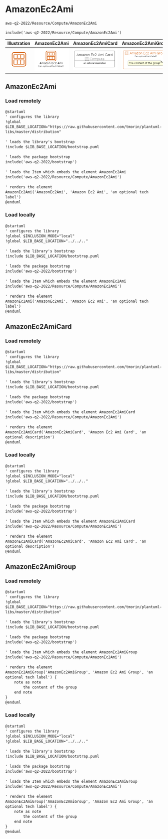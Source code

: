 # AmazonEc2Ami


```text
aws-q2-2022/Resource/Compute/AmazonEc2Ami
```

```text
include('aws-q2-2022/Resource/Compute/AmazonEc2Ami')
```



| Illustration | AmazonEc2Ami | AmazonEc2AmiCard | AmazonEc2AmiGroup |
| :---: | :---: | :---: | :---: |
| ![illustration for Illustration](../../../aws-q2-2022/Resource/Compute/AmazonEc2Ami.png) | ![illustration for AmazonEc2Ami](../../../aws-q2-2022/Resource/Compute/AmazonEc2Ami.Local.png) | ![illustration for AmazonEc2AmiCard](../../../aws-q2-2022/Resource/Compute/AmazonEc2AmiCard.Local.png) | ![illustration for AmazonEc2AmiGroup](../../../aws-q2-2022/Resource/Compute/AmazonEc2AmiGroup.Local.png) |




## AmazonEc2Ami

### Load remotely
```plantuml
@startuml
' configures the library
!global $LIB_BASE_LOCATION="https://raw.githubusercontent.com/tmorin/plantuml-libs/master/distribution"

' loads the library's bootstrap
!include $LIB_BASE_LOCATION/bootstrap.puml

' loads the package bootstrap
include('aws-q2-2022/bootstrap')

' loads the Item which embeds the element AmazonEc2Ami
include('aws-q2-2022/Resource/Compute/AmazonEc2Ami')

' renders the element
AmazonEc2Ami('AmazonEc2Ami', 'Amazon Ec2 Ami', 'an optional tech label')
@enduml
```

### Load locally
```plantuml
@startuml
' configures the library
!global $INCLUSION_MODE="local"
!global $LIB_BASE_LOCATION="../../.."

' loads the library's bootstrap
!include $LIB_BASE_LOCATION/bootstrap.puml

' loads the package bootstrap
include('aws-q2-2022/bootstrap')

' loads the Item which embeds the element AmazonEc2Ami
include('aws-q2-2022/Resource/Compute/AmazonEc2Ami')

' renders the element
AmazonEc2Ami('AmazonEc2Ami', 'Amazon Ec2 Ami', 'an optional tech label')
@enduml
```

## AmazonEc2AmiCard

### Load remotely
```plantuml
@startuml
' configures the library
!global $LIB_BASE_LOCATION="https://raw.githubusercontent.com/tmorin/plantuml-libs/master/distribution"

' loads the library's bootstrap
!include $LIB_BASE_LOCATION/bootstrap.puml

' loads the package bootstrap
include('aws-q2-2022/bootstrap')

' loads the Item which embeds the element AmazonEc2AmiCard
include('aws-q2-2022/Resource/Compute/AmazonEc2Ami')

' renders the element
AmazonEc2AmiCard('AmazonEc2AmiCard', 'Amazon Ec2 Ami Card', 'an optional description')
@enduml
```

### Load locally
```plantuml
@startuml
' configures the library
!global $INCLUSION_MODE="local"
!global $LIB_BASE_LOCATION="../../.."

' loads the library's bootstrap
!include $LIB_BASE_LOCATION/bootstrap.puml

' loads the package bootstrap
include('aws-q2-2022/bootstrap')

' loads the Item which embeds the element AmazonEc2AmiCard
include('aws-q2-2022/Resource/Compute/AmazonEc2Ami')

' renders the element
AmazonEc2AmiCard('AmazonEc2AmiCard', 'Amazon Ec2 Ami Card', 'an optional description')
@enduml
```

## AmazonEc2AmiGroup

### Load remotely
```plantuml
@startuml
' configures the library
!global $LIB_BASE_LOCATION="https://raw.githubusercontent.com/tmorin/plantuml-libs/master/distribution"

' loads the library's bootstrap
!include $LIB_BASE_LOCATION/bootstrap.puml

' loads the package bootstrap
include('aws-q2-2022/bootstrap')

' loads the Item which embeds the element AmazonEc2AmiGroup
include('aws-q2-2022/Resource/Compute/AmazonEc2Ami')

' renders the element
AmazonEc2AmiGroup('AmazonEc2AmiGroup', 'Amazon Ec2 Ami Group', 'an optional tech label') {
    note as note
        the content of the group
    end note
}
@enduml
```

### Load locally
```plantuml
@startuml
' configures the library
!global $INCLUSION_MODE="local"
!global $LIB_BASE_LOCATION="../../.."

' loads the library's bootstrap
!include $LIB_BASE_LOCATION/bootstrap.puml

' loads the package bootstrap
include('aws-q2-2022/bootstrap')

' loads the Item which embeds the element AmazonEc2AmiGroup
include('aws-q2-2022/Resource/Compute/AmazonEc2Ami')

' renders the element
AmazonEc2AmiGroup('AmazonEc2AmiGroup', 'Amazon Ec2 Ami Group', 'an optional tech label') {
    note as note
        the content of the group
    end note
}
@enduml
```


